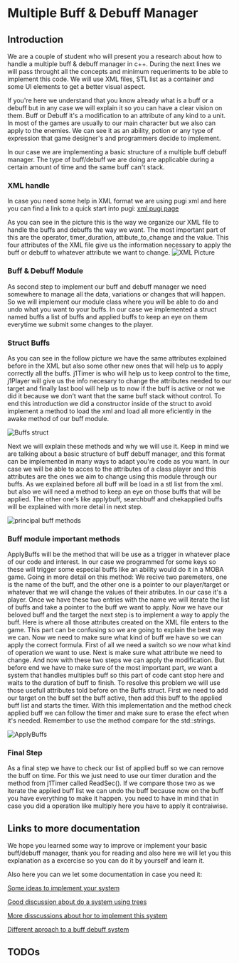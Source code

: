 # Multiple Buff & Debuff Manager

## Introduction 

We are a couple of student who will present you a research about how to handle a multiple buff & debuff manager in c++. During the next lines we will pass throught all the concepts and minimum requeriments to be able to implement this code. We will use XML files, STL list as a container and some UI elements to get a better visual aspect.

If you're here we understand that you know already what is a buff or a debuff but in any case we will explain it so you can have a clear vision on them. Buff or Debuff it's a modification to an attribute of any kind to a unit. In most of the games are usually to our main character but we also can apply to the enemies. We can see it as an ability, potion or any type of expression that game designer's and programmers decide to implement. 

In our case we are implementing a basic structure of a multiple buff debuff manager. The type of buff/debuff we are doing are applicable during a certain amount of time and the same buff can't stack.

### XML handle
In case you need some help in XML format we are using pugi xml and here you can find a link to a quick start into pugi: [xml pugi page](http://pugixml.org/docs/quickstart.html)

As you can see in the picture this is the way we organize our XML file to handle the buffs and debuffs the way we want. The most important part of this are the operator, timer_duration, attibute_to_change and the value. This four attributes of the XML file give us the information necessary to apply the buff or debuff to whatever attribute we want to change. 
![XML Picture](http://subirimagen.me/uploads/20170326202502.PNG)

### Buff & Debuff Module

As second step to implement our buff and debuff manager we need somewhere to manage all the data, variations or changes that will happen. So we will implement our module class where you will be able to do and undo what you want to your buffs. In our case we implemented a struct named buffs a list of buffs and applied buffs to keep an eye on them everytime we submit some changes to the player.

### Struct Buffs

As you can see in the follow picture we have the same attributes explained before in  the XML but also some other new ones that will help us to apply correctly all the buffs. j1Timer is who will help us to keep control to the time, j1Player will give us the info necesary to change the attributes needed to our target and finally last bool will help us to now if the buff is active or not we did it because we don't want that the same buff stack without control. To end this introduction we did a constructor inside of the struct to avoid implement a method to load the xml and load all more eficiently in the awake method of our buff module.

![Buffs struct](http://subirimagen.me/uploads/20170326204221.PNG)

Next we will explain these methods and why we will use it. Keep in mind we are talking about a basic structure of buff debuff manager, and this format can be implemented in many ways to adapt you're code as you want. In our case we will be able to acces to the attributes of a class player and this attributes are the ones we aim to change using this module through our buffs. As we explained before all buff will be load in a stl list from the xml. but also we will need a method to keep an eye on those buffs that will be applied. The other one's like applybuff, searchbuff and chekapplied buffs will be explained with more detail in next step. 

![principal buff methods](http://subirimagen.me/uploads/20170326214453.PNG)

### Buff module important methods

ApplyBuffs will be the method that will be use as a trigger in whatever place of our code and interest. In our case we programmed for some keys so these will trigger some especial buffs like an ability would do it in a MOBA game.
Going in more detail on this method: We recive two paremeters, one is the name of the buff, and the other one is a pointer to our player/target or whatever that we will change the values of their atributes. In our case it's a player. Once we have these two entries with the name we will iterate the list of buffs and take a pointer to the buff we want to apply. Now we have our beloved buff and the target the next step is to implement a way to apply the buff. 
Here is where all those attributes created on the XML file enters to the game. This part can be confusing so we are going to explain the best way we can. Now we need to make sure what kind of buff we have so we can apply the correct formula. First of all we need a switch so we now what kind of operation we want to use. Next is make sure what attribute we need to change. And now with these two steps we can apply the modification. 
But before end we have to make sure of the most important part, we want a system that handles multiples buff so this part of code cant stop here and waits to the duration of buff to finish. To resolve this problem we will use those usefull attributes told before on the Buffs struct. First we need to add our target on the buff set the buff active, then add this buff to the applied buff list and starts the timer. With this implementation and the method check applied buff we can follow the timer and make sure to erase the efect when it's needed. Remember to use the method compare for the std::strings. 

![ApplyBuffs](http://subirimagen.me/uploads/20170326221441.PNG)

### Final Step

As a final step we have to check our list of applied buff so we can remove the buff on time. For this we just need to use our timer duration and the method from j1Timer called ReadSec(). If we compare those two as we iterate the applied buff list we can undo the buff because now on the buff you have everything to make it happen. you need to have in mind that in case you did a operation like multiply here you have to apply it contraiwise.

## Links to more documentation

We hope you learned some way to improve or implement your basic buff/debuff manager, thank you for reading and also here we will let you this explanation as a excercise so you can do it by yourself and learn it.

Also here you can we let some documentation in case you need it:

[Some ideas to implement your system](http://gamedev.stackexchange.com/questions/29982/whats-a-way-to-implement-a-flexible-buff-debuff-system)

[Good discussion about do a system using trees](https://www.reddit.com/r/gamedev/comments/28oqft/a_question_or_two_about_code_and_a_buffdebuff/?st=j003ix80&sh=dc0acf23)

[More disscussions about hor to implement this system](https://www.gamedev.net/topic/622135-time-related-state-effects-buffsdebuffs-what-are-manageable-code-designs/)

[Different aproach to a buff debuff system](http://www.gamasutra.com/view/news/244480/Game_Design_Deep_Dive_Darkest_Dungeons_Affliction_System.php) 
 
 
## TODOs





